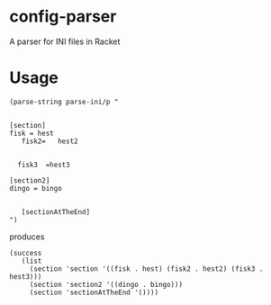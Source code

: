 # config-parser
A parser for INI files in Racket

# Usage

```
(parse-string parse-ini/p "


[section]
fisk = hest
   fisk2=   hest2


  fisk3  =hest3

[section2]
dingo = bingo


   [sectionAtTheEnd]
")
``` 

produces

```
(success 
   (list 
     (section 'section '((fisk . hest) (fisk2 . hest2) (fisk3 . hest3))) 
     (section 'section2 '((dingo . bingo))) 
     (section 'sectionAtTheEnd '())))
```
